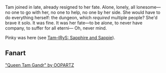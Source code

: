 Tam joined in late, already resigned to her fate. Alone, lonely, all lonesome—no one to go with her, no one to help, no one by her side. She would have to do everything herself: the dungeon, which _required_ multiple people? She'd brave it solo. It was fine. It was her fate—to be alone, to never have company, to suffer for all eterni— Oh, never mind.

Pinky was here (see [Tam–IRyS: Sapphire and Sappie](#edge:irys-kronii)).

## Fanart

["Queen Tam Gandr" by OOPARTZ](https://x.com/Oopartzy/status/1902600564913139718)
